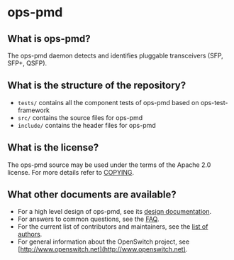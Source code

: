 ops-pmd
=======

What is ops-pmd?
----------------
The ops-pmd daemon detects and identifies pluggable transceivers (SFP, SFP+, QSFP).

What is the structure of the repository?
----------------------------------------
* `tests/` contains all the component tests of ops-pmd based on ops-test-framework
* `src/` contains the source files for ops-pmd
* `include/` contains the header files for ops-pmd

What is the license?
--------------------
The ops-pmd source may be used under the terms of the Apache 2.0 license. For more details refer to [COPYING](https://git.openswitch.net/cgit/openswitch/ops-pmd/tree/COPYING).

What other documents are available?
--------------------
- For a high level design of ops-pmd, see its [design documentation](http://www.openswitch.net/documents/dev/ops-pmd/DESIGN).
- For answers to common questions, see the [FAQ](http://www.openswitch.net/documents/user/openswitch_faq).
- For the current list of contributors and maintainers, see the [list of authors](https://git.openswitch.net/cgit/openswitch/ops-fand/tree/AUTHORS).
- For general information about the OpenSwitch project, see [http://www.openswitch.net](http://www.openswitch.net).
